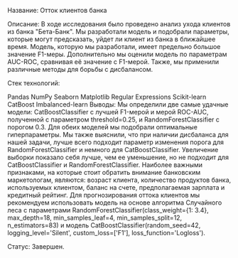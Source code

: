 Название: Отток клиентов банка

Описание:
В ходе исследования было проведено анализ ухода клиентов из банка "Бета-Банк". Мы разработали модель и подобрали параметры, которые могут предсказать, уйдет ли клиент из банка в ближайшее время. Модель, которую мы разработали, имеет предельно большое значение F1-меры. Дополнительно мы оценили модель по параметрам AUC-ROC, сравнивая её значение с F1-мерой. Также, мы применили различные методы для борьбы с дисбалансом.

Стек технологий:

Pandas
NumPy
Seaborn
Matplotlib
Regular Expressions
Scikit-learn
CatBoost
Imbalanced-learn
Выводы:
Мы определили две самые удачные модели: CatBoostClassifier с лучшей F1-мерой и мерой ROC-AUC, полученной с параметром threshold=0.25, и RandomForestClassifier с порогом 0.3. Для обеих моделей мы подобрали оптимальные гиперпараметры.
Мы также выяснили, что при наличии дисбаланса для нашей задачи, лучше всего подходит параметр изменения порога для RandomForestClassifier и немного для CatBoostClassifier. Увеличение выборки показало себя лучше, чем ее уменьшение, но не подходит для CatBoostClassifier и RandomForestClassifier.
Наиболее важными признаками, на которые стоит обратить внимание банковским маркетологам, являются: возраст клиента, количество продуктов банка, используемых клиентом, баланс на счете, предполагаемая зарплата и кредитный рейтинг.
Для прогнозирования оттока клиентов мы рекомендуем использовать модель на основе алгоритма Случайного леса с параметрами RandomForestClassifier(class_weight={1: 3.4}, max_depth=18, min_samples_leaf=4, min_samples_split=12, n_estimators=83) и модель CatBoostClassifier(random_seed=42, logging_level='Silent', custom_loss=['F1'], loss_function='Logloss').

Статус: Завершен.
